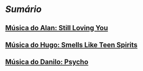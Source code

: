 # _*Sumário*_
## [Música do Alan: Still Loving You](https://github.com/hiroyuki222/aula03_ramificando_o_controle_de_versao/blob/main/musica-alan.md)

## [Música do Hugo: Smells Like Teen Spirits ](https://github.com/hiroyuki222/aula03_ramificando_o_controle_de_versao/blob/main/musica-hugo.md)

## [Música do Danilo: Psycho](https://github.com/hiroyuki222/aula03_ramificando_o_controle_de_versao/blob/main/musica-danilo.md)